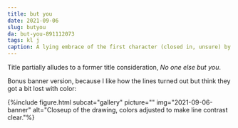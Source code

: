 ```yaml
---
title: but you
date: 2021-09-06
slug: butyou
da: but-you-891112073
tags: kl j
caption: A lying embrace of the first character (closed in, unsure) by the second (arms loosely wrapped aroud the first’s neck).
---
```

Title partially alludes to a former title consideration, <i>No one else but you</i>.

Bonus banner version, because I like how the lines turned out but think they got a bit lost with color:

{%include figure.html subcat="gallery" picture="" img="2021-09-06-banner" alt="Closeup of the drawing, colors adjusted to make line contrast clear."%}